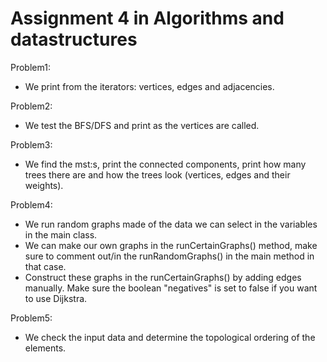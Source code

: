# Assignment 4 in Algorithms and datastructures

Problem1: 
-   We print from the iterators: vertices, edges and adjacencies.

Problem2: 
-   We test the BFS/DFS and print as the vertices are called.

Problem3: 
-   We find the mst:s, print the connected components, print how many trees there are and how the trees look (vertices, edges and their weights).

Problem4:
-   We run random graphs made of the data we can select in the variables in the main class.
-   We can make our own graphs in the runCertainGraphs() method, make sure to comment out/in the runRandomGraphs() in the main method in that case.
-   Construct these graphs in the runCertainGraphs() by adding edges manually. Make sure the boolean "negatives" is set to false if you want to use Dijkstra.

Problem5:
-   We check the input data and determine the topological ordering of the elements.
